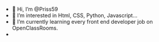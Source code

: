 - 👋 Hi, I’m @Priss59
- 👀 I’m interested in Html, CSS, Python, Javascript...
- 🌱 I’m currently learning every front end developer job on OpenClassRooms.
- 

<!---
Priss59/Priss59 is a ✨ special ✨ repository because its `README.md` (this file) appears on your GitHub profile.
You can click the Preview link to take a look at your changes.
--->
